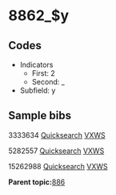 # 8862\_$y

## Codes

-   Indicators
    -   First: 2
    -   Second: \_
-   Subfield: y

## Sample bibs

3333634 [Quicksearch](https://search.library.yale.edu/catalog/3333634) [VXWS](http://prodorbis.library.yale.edu:7014/vxws/GetHoldingsService?bibId=3333634)

5282557 [Quicksearch](https://search.library.yale.edu/catalog/5282557) [VXWS](http://prodorbis.library.yale.edu:7014/vxws/GetHoldingsService?bibId=5282557)

15262988 [Quicksearch](https://search.library.yale.edu/catalog/15262988) [VXWS](http://prodorbis.library.yale.edu:7014/vxws/GetHoldingsService?bibId=15262988)

**Parent topic:**[886](../../tags/886/886.md)

